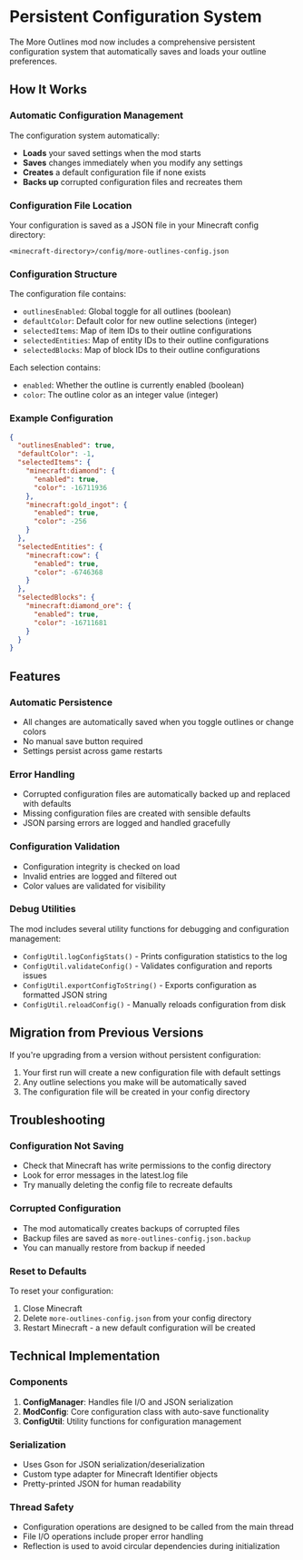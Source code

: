 # Persistent Configuration System

The More Outlines mod now includes a comprehensive persistent configuration system that automatically saves and loads your outline preferences.

## How It Works

### Automatic Configuration Management

The configuration system automatically:
- **Loads** your saved settings when the mod starts
- **Saves** changes immediately when you modify any settings
- **Creates** a default configuration file if none exists
- **Backs up** corrupted configuration files and recreates them

### Configuration File Location

Your configuration is saved as a JSON file in your Minecraft config directory:
```
<minecraft-directory>/config/more-outlines-config.json
```

### Configuration Structure

The configuration file contains:
- `outlinesEnabled`: Global toggle for all outlines (boolean)
- `defaultColor`: Default color for new outline selections (integer)
- `selectedItems`: Map of item IDs to their outline configurations
- `selectedEntities`: Map of entity IDs to their outline configurations  
- `selectedBlocks`: Map of block IDs to their outline configurations

Each selection contains:
- `enabled`: Whether the outline is currently enabled (boolean)
- `color`: The outline color as an integer value (integer)

### Example Configuration

```json
{
  "outlinesEnabled": true,
  "defaultColor": -1,
  "selectedItems": {
    "minecraft:diamond": {
      "enabled": true,
      "color": -16711936
    },
    "minecraft:gold_ingot": {
      "enabled": true, 
      "color": -256
    }
  },
  "selectedEntities": {
    "minecraft:cow": {
      "enabled": true,
      "color": -6746368
    }
  },
  "selectedBlocks": {
    "minecraft:diamond_ore": {
      "enabled": true,
      "color": -16711681
    }
  }
}
```

## Features

### Automatic Persistence
- All changes are automatically saved when you toggle outlines or change colors
- No manual save button required
- Settings persist across game restarts

### Error Handling
- Corrupted configuration files are automatically backed up and replaced with defaults
- Missing configuration files are created with sensible defaults
- JSON parsing errors are logged and handled gracefully

### Configuration Validation
- Configuration integrity is checked on load
- Invalid entries are logged and filtered out
- Color values are validated for visibility

### Debug Utilities
The mod includes several utility functions for debugging and configuration management:

- `ConfigUtil.logConfigStats()` - Prints configuration statistics to the log
- `ConfigUtil.validateConfig()` - Validates configuration and reports issues  
- `ConfigUtil.exportConfigToString()` - Exports configuration as formatted JSON string
- `ConfigUtil.reloadConfig()` - Manually reloads configuration from disk

## Migration from Previous Versions

If you're upgrading from a version without persistent configuration:
1. Your first run will create a new configuration file with default settings
2. Any outline selections you make will be automatically saved
3. The configuration file will be created in your config directory

## Troubleshooting

### Configuration Not Saving
- Check that Minecraft has write permissions to the config directory
- Look for error messages in the latest.log file
- Try manually deleting the config file to recreate defaults

### Corrupted Configuration
- The mod automatically creates backups of corrupted files
- Backup files are saved as `more-outlines-config.json.backup`
- You can manually restore from backup if needed

### Reset to Defaults
To reset your configuration:
1. Close Minecraft
2. Delete `more-outlines-config.json` from your config directory
3. Restart Minecraft - a new default configuration will be created

## Technical Implementation

### Components

1. **ConfigManager**: Handles file I/O and JSON serialization
2. **ModConfig**: Core configuration class with auto-save functionality  
3. **ConfigUtil**: Utility functions for configuration management

### Serialization
- Uses Gson for JSON serialization/deserialization
- Custom type adapter for Minecraft Identifier objects
- Pretty-printed JSON for human readability

### Thread Safety
- Configuration operations are designed to be called from the main thread
- File I/O operations include proper error handling
- Reflection is used to avoid circular dependencies during initialization
